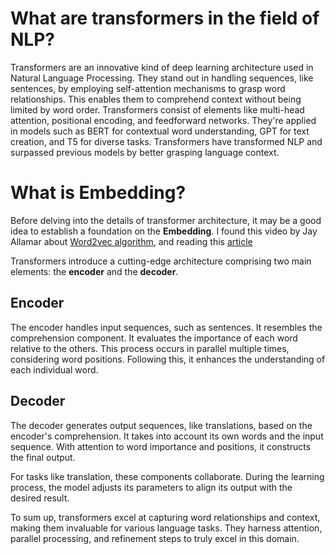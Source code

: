 # What are transformers in the field of NLP?
Transformers are an innovative kind of deep learning architecture used in Natural Language Processing. They stand out in handling sequences, like sentences, by employing self-attention mechanisms to grasp word relationships. This enables them to comprehend context without being limited by word order. Transformers consist of elements like multi-head attention, positional encoding, and feedforward networks. They're applied in models such as BERT for contextual word understanding, GPT for text creation, and T5 for diverse tasks. Transformers have transformed NLP and surpassed previous models by better grasping language context.

# What is Embedding?

Before delving into the details of transformer architecture, it may be a good idea to establish a foundation on the **Embedding**. I found this video by Jay Allamar about [Word2vec algorithm](https://www.youtube.com/watch?v=ISPId9Lhc1g), and reading this [article](https://jalammar.github.io/illustrated-word2vec/)

Transformers introduce a cutting-edge architecture comprising two main elements: the **encoder** and the **decoder**.

## Encoder

The encoder handles input sequences, such as sentences. It resembles the comprehension component. It evaluates the importance of each word relative to the others. This process occurs in parallel multiple times, considering word positions. Following this, it enhances the understanding of each individual word.

## Decoder

The decoder generates output sequences, like translations, based on the encoder's comprehension. It takes into account its own words and the input sequence. With attention to word importance and positions, it constructs the final output.

For tasks like translation, these components collaborate. During the learning process, the model adjusts its parameters to align its output with the desired result.

To sum up, transformers excel at capturing word relationships and context, making them invaluable for various language tasks. They harness attention, parallel processing, and refinement steps to truly excel in this domain.
